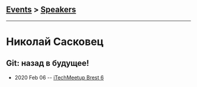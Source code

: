 ## [Events](../README.md) > [Speakers](../speakers.md)
---

# Николай Сасковец

## Git: назад в будущее!
- 2020 Feb 06 -- [iTechMeetup Brest 6](https://youtu.be/5goiwYdmDnU)    
